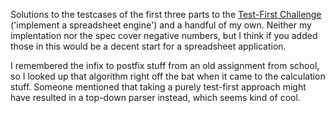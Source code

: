 Solutions to the testcases of the first three parts to the [Test-First Challenge](http://xp123.com/xplor/xp0201/) ('implement a spreadsheet engine') and a handful of my own.  Neither my implentation nor the spec cover negative numbers, but I think if you added those in this would be a decent start for a spreadsheet application.

I remembered the infix to postfix stuff from an old assignment from school, so I looked up that algorithm right off the bat when it came to the calculation stuff.  Someone mentioned that taking a purely test-first approach might have resulted in a top-down parser instead, which seems kind of cool.